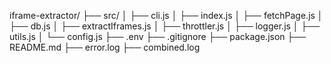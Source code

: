 iframe-extractor/
├── src/
│   ├── cli.js
│   ├── index.js
│   ├── fetchPage.js
│   ├── db.js
│   ├── extractIframes.js
│   ├── throttler.js
│   ├── logger.js
│   ├── utils.js
│   └── config.js
├── .env
├── .gitignore
├── package.json
├── README.md
├── error.log
├── combined.log
